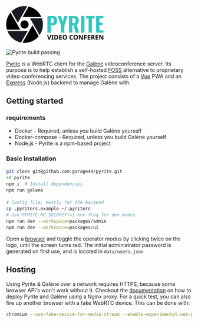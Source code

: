 <img height="100" src="./packages/ui/public/logo-text.svg">

![Pyrite build passing](https://github.com/garage44/pyrite/actions/workflows/test.yml/badge.svg)

[Pyrite](https://pyrite.video) is a WebRTC client for the [Galène](https://github.com/jech/galene)
videoconference server. Its purpose is to help establish a self-hosted
[FOSS](https://en.wikipedia.org/wiki/Free_and_open-source_software) alternative to proprietary
video-conferencing services. The project consists of a [Vue](https://v3.vuejs.org/) PWA and
an [Express](http://expressjs.com/) (Node.js) backend to manage Galène with.

## Getting started

### requirements

* Docker - Required, unless you build Galène yourself
* Docker-compose - Required, unless you build Galène yourself
* Node.js - Pyrite is a npm-based project

### Basic installation

  ```bash
  git clone git@github.com:garage44/pyrite.git
  cd pyrite
  npm i  # Install dependencies
  npm run galene

  # Config file, mostly for the backend
  cp .pyriterc.example ~/.pyriterc
  # Use PYRITE_NO_SECURITY=1 env flag for dev modus
  npm run dev --workspace=packages/admin
  npm run dev --workspace=packages/ui
  ```

Open a [browser](http://localhost:3000) and toggle the operator modus by
clicking twice on the logo, until the screen turns red. The initial
administrator password is generated on first use, and is located in
`data/users.json`

## Hosting

Using Pyrite & Galène over a network requires HTTPS, because some browser API's won't
work without it. Checkout the [documentation](./docs/index.md) on how to deploy Pyrite
and Galène using a Nginx proxy. For a quick test, you can also fire up another browser
with a fake WebRTC device. This can be done with:

```bash
chromium --use-fake-device-for-media-stream --enable-experimental-web-platform-features --user-data-dir=/tmp/.chromium-tmp http://localhost:3000
```
